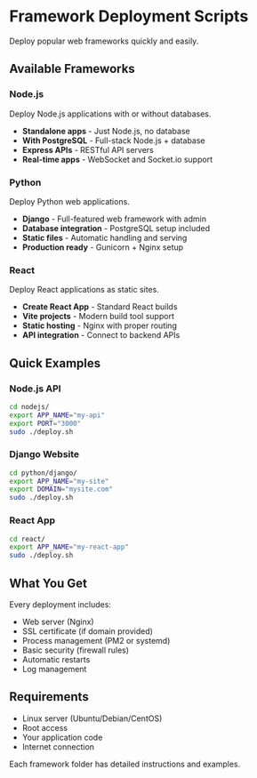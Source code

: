 # Framework Deployment Scripts

Deploy popular web frameworks quickly and easily.

## Available Frameworks

### Node.js
Deploy Node.js applications with or without databases.
- **Standalone apps** - Just Node.js, no database
- **With PostgreSQL** - Full-stack Node.js + database
- **Express APIs** - RESTful API servers
- **Real-time apps** - WebSocket and Socket.io support

### Python
Deploy Python web applications.
- **Django** - Full-featured web framework with admin
- **Database integration** - PostgreSQL setup included
- **Static files** - Automatic handling and serving
- **Production ready** - Gunicorn + Nginx setup

### React
Deploy React applications as static sites.
- **Create React App** - Standard React builds
- **Vite projects** - Modern build tool support
- **Static hosting** - Nginx with proper routing
- **API integration** - Connect to backend APIs

## Quick Examples

### Node.js API
```bash
cd nodejs/
export APP_NAME="my-api"
export PORT="3000"
sudo ./deploy.sh
```

### Django Website
```bash
cd python/django/
export APP_NAME="my-site"
export DOMAIN="mysite.com"
sudo ./deploy.sh
```

### React App
```bash
cd react/
export APP_NAME="my-react-app"
sudo ./deploy.sh
```

## What You Get

Every deployment includes:
- Web server (Nginx)
- SSL certificate (if domain provided)
- Process management (PM2 or systemd)
- Basic security (firewall rules)
- Automatic restarts
- Log management

## Requirements

- Linux server (Ubuntu/Debian/CentOS)
- Root access
- Your application code
- Internet connection

Each framework folder has detailed instructions and examples.